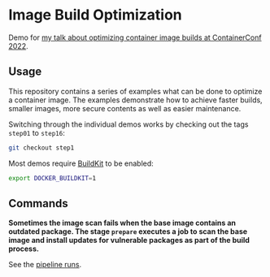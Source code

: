# Image Build Optimization

Demo for [my talk about optimizing container image builds at ContainerConf 2022]().

## Usage

This repository contains a series of examples what can be done to optimize a container image. The examples demonstrate how to achieve faster builds, smaller images, more secure contents as well as easier maintenance.

Switching through the individual demos works by checking out the tags `step01` to `step16`:

```bash
git checkout step1
```

Most demos require [BuildKit](https://github.com/moby/buildkit) to be enabled:

```bash
export DOCKER_BUILDKIT=1
```

## Commands

**Sometimes the image scan fails when the base image contains an outdated package. The stage `prepare` executes a job to scan the base image and install updates for vulnerable packages as part of the build process.**

See the [pipeline runs](https://gitlab.com/nicholasdille/cc21_container_image_build_optimization/-/pipelines).
